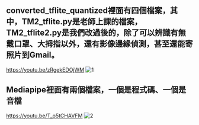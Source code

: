## converted_tflite_quantized裡面有四個檔案，其中，TM2_tflite.py是老師上課的檔案，TM2_tflite2.py是我們改過後的，除了可以辨識有無戴口罩、大拇指以外，還有影像邊緣偵測，甚至還能寄照片到Gmail。
https://youtu.be/zRgekEDOjWM
![1](https://github.com/ChenYuFan1202/WED_AI/assets/166285149/eb77d5c9-0a27-4133-8360-c81c9d268200)

## Mediapipe裡面有兩個檔案，一個是程式碼、一個是音檔
https://youtu.be/T_o5tCHAVFM
![2](https://github.com/ChenYuFan1202/WED_AI/assets/166285149/60cbe821-6845-4c43-9683-c12c7ca300ec)
